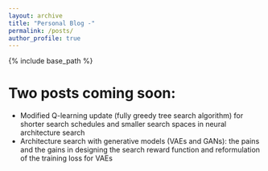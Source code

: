```yaml
---
layout: archive
title: "Personal Blog -"
permalink: /posts/
author_profile: true
---
```



{% include base_path %}

# Two posts coming soon:
* Modified Q-learning update (fully greedy tree search algorithm) for shorter search schedules and smaller search spaces in neural architecture search
* Architecture search with generative models (VAEs and GANs): the pains and the gains in designing the search reward function and reformulation of the training loss for VAEs




